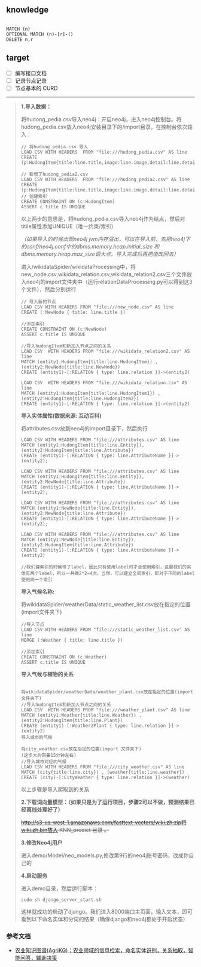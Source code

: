 ## knowledge


```
 
MATCH (n)
OPTIONAL MATCH (n)-[r]-()
DELETE n,r

```

## target

-[ ] 编写接口文档
-[ ] 记录节点记录
-[ ] 节点基本的 CURD 

----

> **1.导入数据：**
>
> 将hudong_pedia.csv导入neo4j：开启neo4j，进入neo4j控制台。将hudong_pedia.csv放入neo4j安装目录下的/import目录。在控制台依次输入：
>
> ```
> // 将hudong_pedia.csv 导入
> LOAD CSV WITH HEADERS  FROM "file:///hudong_pedia.csv" AS line  
> CREATE (p:HudongItem{title:line.title,image:line.image,detail:line.detail,url:line.url,openTypeList:line.openTypeList,baseInfoKeyList:line.baseInfoKeyList,baseInfoValueList:line.baseInfoValueList})  
> 
> // 新增了hudong_pedia2.csv
> LOAD CSV WITH HEADERS  FROM "file:///hudong_pedia2.csv" AS line  
> CREATE (p:HudongItem{title:line.title,image:line.image,detail:line.detail,url:line.url,openTypeList:line.openTypeList,baseInfoKeyList:line.baseInfoKeyList,baseInfoValueList:line.baseInfoValueList})  
> // 创建索引
> CREATE CONSTRAINT ON (c:HudongItem)
> ASSERT c.title IS UNIQUE
> ```
>
> 以上两步的意思是，将hudong_pedia.csv导入neo4j作为结点，然后对titile属性添加UNIQUE（唯一约束/索引）
>
> *（如果导入的时候出现neo4j jvm内存溢出，可以在导入前，先把neo4j下的conf/neo4j.conf中的dbms.memory.heap.initial_size 和dbms.memory.heap.max_size调大点。导入完成后再把值改回去）*
>
> 进入/wikidataSpider/wikidataProcessing中，将new_node.csv,wikidata_relation.csv,wikidata_relation2.csv三个文件放入neo4j的import文件夹中（运行relationDataProcessing.py可以得到这3个文件），然后分别运行
>
> ```
> // 导入新的节点
> LOAD CSV WITH HEADERS FROM "file:///new_node.csv" AS line
> CREATE (:NewNode { title: line.title })
> 
> //添加索引
> CREATE CONSTRAINT ON (c:NewNode)
> ASSERT c.title IS UNIQUE
> 
> //导入hudongItem和新加入节点之间的关系
> LOAD CSV  WITH HEADERS FROM "file:///wikidata_relation2.csv" AS line
> MATCH (entity1:HudongItem{title:line.HudongItem}) , (entity2:NewNode{title:line.NewNode})
> CREATE (entity1)-[:RELATION { type: line.relation }]->(entity2)
> 
> LOAD CSV  WITH HEADERS FROM "file:///wikidata_relation.csv" AS line
> MATCH (entity1:HudongItem{title:line.HudongItem1}) , (entity2:HudongItem{title:line.HudongItem2})
> CREATE (entity1)-[:RELATION { type: line.relation }]->(entity2)
> ```
>
> **导入实体属性(数据来源: 互动百科)**
>
> 将attributes.csv放到neo4j的import目录下，然后执行
>
> ```
> LOAD CSV WITH HEADERS FROM "file:///attributes.csv" AS line
> MATCH (entity1:HudongItem{title:line.Entity}), (entity2:HudongItem{title:line.Attribute})
> CREATE (entity1)-[:RELATION { type: line.AttributeName }]->(entity2);
>                                                             
> LOAD CSV WITH HEADERS FROM "file:///attributes.csv" AS line
> MATCH (entity1:HudongItem{title:line.Entity}), (entity2:NewNode{title:line.Attribute})
> CREATE (entity1)-[:RELATION { type: line.AttributeName }]->(entity2);
>                                                             
> LOAD CSV WITH HEADERS FROM "file:///attributes.csv" AS line
> MATCH (entity1:NewNode{title:line.Entity}), (entity2:NewNode{title:line.Attribute})
> CREATE (entity1)-[:RELATION { type: line.AttributeName }]->(entity2);
>                                                             
> LOAD CSV WITH HEADERS FROM "file:///attributes.csv" AS line
> MATCH (entity1:NewNode{title:line.Entity}), (entity2:HudongItem{title:line.Attribute})
> CREATE (entity1)-[:RELATION { type: line.AttributeName }]->(entity2)  
> 
> //我们建索引的时候带了label，因此只有使用label时才会使用索引，这里我们的实体有两个label，所以一共做2*2=4次。当然，可以建立全局索引，即对于不同的label使用同一个索引
> 
> ```
>
> **导入气候名称:**
>
> 将wikidataSpider/weatherData/static_weather_list.csv放在指定的位置(import文件夹下)
>
> ```
> //导入节点
> LOAD CSV WITH HEADERS FROM "file:///static_weather_list.csv" AS line
> MERGE (:Weather { title: line.title })
> 
> //添加索引
> CREATE CONSTRAINT ON (c:Weather)
> ASSERT c.title IS UNIQUE
> ```
>
> **导入气候与植物的关系**
>
> ```
> 
> 将wikidataSpider/weatherData/weather_plant.csv放在指定的位置(import文件夹下)
> //导入hudongItem和新加入节点之间的关系
> LOAD CSV  WITH HEADERS FROM "file:///weather_plant.csv" AS line
> MATCH (entity1:Weather{title:line.Weather}) , (entity2:HudongItem{title:line.Plant})
> CREATE (entity1)-[:Weather2Plant { type: line.relation }]->(entity2)
> 导入城市的气候
> 
> 将city_weather.csv放在指定的位置(import 文件夹下)
> (这步大约需要15分钟左右)
> //导入城市对应的气候
> LOAD CSV WITH HEADERS FROM "file:///city_weather.csv" AS line
> MATCH (city{title:line.city}) , (weather{title:line.weather})
> CREATE (city)-[:CityWeather { type: line.relation }]->(weather)
> ```
>
> 以上步骤是导入爬取到的关系
>
> **2.下载词向量模型：（如果只是为了运行项目，步骤2可以不做，预测结果已经离线处理好了）**
>
> ~~http://s3-us-west-1.amazonaws.com/fasttext-vectors/wiki.zh.zip将wiki.zh.bin放入 KNN_predict 目录 。~~
>
> **3.修改Neo4j用户**
>
> 进入demo/Model/neo_models.py,修改第9行的neo4j账号密码，改成你自己的
>
> **4.启动服务**
>
> 进入demo目录，然后运行脚本：
>
> ```
> sudo sh django_server_start.sh
> ```
>
> 这样就成功的启动了django。我们进入8000端口主页面，输入文本，即可看到以下命名实体和分词的结果（确保django和neo4j都处于开启状态）






### 参考文档

* [农业知识图谱(AgriKG)：农业领域的信息检索，命名实体识别，关系抽取，智能问答，辅助决策](https://github.com/qq547276542/Agriculture_KnowledgeGraph)
